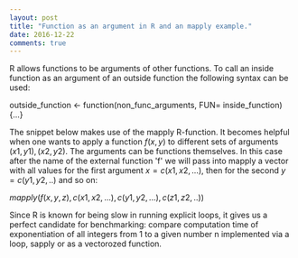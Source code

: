 ```yaml
---
layout: post
title: "Function as an argument in R and an mapply example."
date: 2016-12-22
comments: true
---
```


R allows functions to be arguments of other functions. To call an inside function as an argument of an outside function the following syntax can be used:

outside_function <- function(non_func_arguments, FUN= inside_function){...}

The snippet below makes use of the mapply R-function. It becomes helpful when one wants to apply a function $f(x,y)$ to different sets of arguments $(x1,y1), (x2,y2).$ The arguments can be functions themselves. In this case after the name of the external function 'f' we will pass into mapply a vector with all values for the first argument $x=c(x1,x2,...),$ then for the second $y=c(y1,y2,..)$ and so on:

$mapply(f(x,y,z),
       c(x1,x2,...),
       c(y1,y2,...),
       c(z1,z2,..))$

Since R is known for being slow in running explicit loops, it gives us a perfect candidate for benchmarking: compare computation time of
exponentiation of all  integers from 1 to a given number n implemented via a loop, sapply or as a vectorozed function.

<script src="https://gist.github.com/elizavetasemenova/91e429c6d824ddcbf2d7ec18fa19e954.js"></script>
